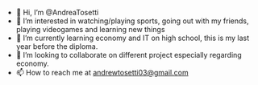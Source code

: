- 👋 Hi, I’m @AndreaTosetti
- 👀 I’m interested in watching/playing sports, going out with my friends, playing videogames and learning new things
- 🌱 I’m currently learning economy and IT on high school, this is my last year before the diploma.
- 💞️ I’m looking to collaborate on different project especially regarding economy.
- 📫 How to reach me at andrewtosetti03@gmail.com

<!---
AndreaTosetti/AndreaTosetti is a ✨ special ✨ repository because its `README.md` (this file) appears on your GitHub profile.
You can click the Preview link to take a look at your changes.
--->
